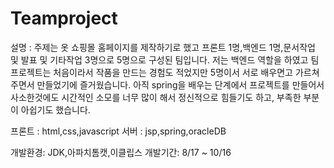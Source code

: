 # Teamproject

설명 : 주제는 옷 쇼핑몰 홈페이지를 제작하기로 했고 프론트 1명,백엔드 1명,문서작업 및 발표 및 기타작업 3명으로 5명으로 구성된 팀입니다.
저는 백엔드 역할을 하였고 팀프로젝트는 처음이라서 작품을 만드는 경험도 적었지만 5명이서 서로 배우면고 가르쳐주면서 만들었기에 즐거웠습니다.
아직 spring을 배우는 단계에서 프로젝트를 만들어서 사소한것에도 시간적인 소모를 너무 많이 해서 정신적으로 힘들기도 하고, 부족한 부분이  아쉽기도 했습니다.


프론트 : html,css,javascript
서버 : jsp,spring,oracleDB

개발환경: JDK,아파치톰캣,이클립스
개발기간: 8/17 ~ 10/16
